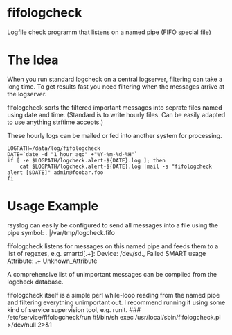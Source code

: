 fifologcheck
============

Logfile check programm that listens on a named pipe (FIFO special file)

The Idea
========

When you run standard logcheck on a central logserver, filtering can take a long time. To get results fast you need filtering when the messages arrive at the logserver. 

fifologcheck sorts the filtered important messages into seprate files named using date and time. (Standard is to write hourly files. Can be easily adapted to use anything strftime accepts.)

These hourly logs can be mailed or fed into another system for processing.
```
LOGPATH=/data/log/fifologcheck
DATE=`date -d "1 hour ago" +"%Y-%m-%d-%H"`
if [ -e $LOGPATH/logcheck.alert-${DATE}.log ]; then
    cat $LOGPATH/logcheck.alert-${DATE}.log |mail -s "fifologcheck alert [$DATE]" admin@foobar.foo
fi
```

Usage Example
=============

rsyslog can easily be configured to send all messages into a file using the pipe symbol:
    *.* |/var/tmp/logcheck.fifo

fifologcheck listens for messages on this named pipe and feeds them to a list of regexes, e.g.
    smartd\[.+\]: Device: /dev/sd., Failed SMART usage Attribute: .+ Unknown_Attribute

A comprehensive list of unimportant messages can be complied from the logcheck database.

fifologcheck itself is a simple perl while-loop reading from the named pipe and filtering everything unimportant out.
I recommend running it using some kind of service supervision tool, e.g. runit.
    ### /etc/service/fifologcheck/run
    #!/bin/sh
    exec /usr/local/sbin/fifologcheck.pl >/dev/null 2>&1
